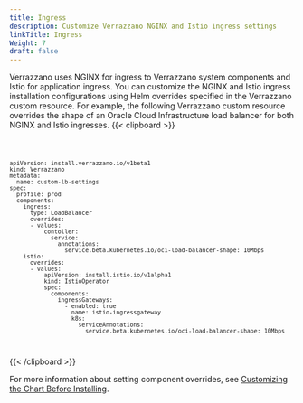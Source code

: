 ```yaml
---
title: Ingress
description: Customize Verrazzano NGINX and Istio ingress settings
linkTitle: Ingress
Weight: 7
draft: false
---
```


Verrazzano uses NGINX for ingress to Verrazzano system components and Istio for application ingress.
You can customize the NGINX and Istio ingress installation configurations using Helm overrides specified in the
Verrazzano custom resource. For example, the following Verrazzano custom resource overrides the shape
of an Oracle Cloud Infrastructure load balancer for both NGINX and Istio ingresses.
{{< clipboard >}}
<div class="highlight">
    <code>

```
apiVersion: install.verrazzano.io/v1beta1
kind: Verrazzano
metadata:
  name: custom-lb-settings
spec:
  profile: prod
  components:
    ingress:
      type: LoadBalancer
      overrides:
      - values:
          contoller:
            service:
              annotations:
                service.beta.kubernetes.io/oci-load-balancer-shape: 10Mbps
    istio:
      overrides:
      - values:
          apiVersion: install.istio.io/v1alpha1
          kind: IstioOperator
          spec:
            components:
              ingressGateways:
                - enabled: true
                  name: istio-ingressgateway
                  k8s:
                    serviceAnnotations:
                      service.beta.kubernetes.io/oci-load-balancer-shape: 10Mbps
```

   </code>
</div>
{{< /clipboard >}}

For more information about setting component overrides, see [Customizing the Chart Before Installing](https://helm.sh/docs/intro/using_helm/#customizing-the-chart-before-installing).
